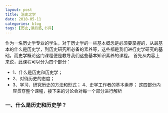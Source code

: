 ```yaml
---
layout: post
title: 治史之学
date: 2018-05-11
categories: blog
tags: [历史,读后感,书评]
---
```

作为一名历史学专业的学生，对于历史学的一些基本概念是必须要掌握的，从最基本的什么是历史学，到历史研究所必备的素养等，这些都是我们进行史学研究的基础，而史学概论这门课程便是教导我们这些基本知识素养的课程。
首先从内容上来说，此课程可以分为四个部分：
* 1、什么是历史和历史学；
* 2、对待历史的态度；
* 3、学习、研究历史的方法和形式；
4、史学工作者的基本素养；
这四部分内容贯穿整个课程，接下来的讨论会对每一个部分进行解析
### 一、什么是历史和历史学？